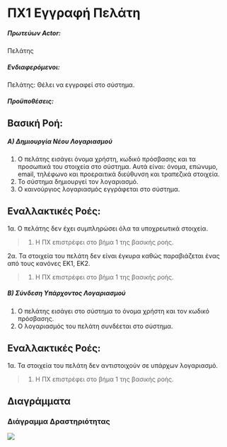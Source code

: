 # ΠΧ1 Εγγραφή Πελάτη

##### Πρωτεύων Actor:
Πελάτης

##### Ενδιαφερόμενοι:
Πελάτης: Θέλει να εγγραφεί στο σύστημα.

##### Προϋποθέσεις:

## Βασική Ροή:
##### A) Δημιουργία Νέου Λογαριασμού
1. Ο πελάτης εισάγει όνομα χρήστη, κωδικό πρόσβασης και τα προσωπικά του στοιχεία στο σύστημα.
   Αυτά είναι: όνομα, επώνυμο, email, τηλέφωνο και προεραιτικά διεύθυνση και τραπεζικά στοιχεία.
2. Το σύστημα δημιουργεί τον λογαριασμό.
3. Ο καινούργιος λογαριασμός εγγράφεται στο σύστημα.

## Εναλλακτικές Ροές:
1α. Ο πελάτης δεν έχει συμπληρώσει όλα τα υποχρεωτικά στοιχεία.
> 1. Η ΠΧ επιστρέφει στο βήμα 1 της βασικής ροής.

2α. Τα στοιχεία του πελάτη δεν είναι έγκυρα καθώς παραβιάζεται ένας από τους κανόνες ΕΚ1, ΕΚ2.
> 1. Η ΠΧ επιστρέφει στο βήμα 1 της βασικής ροής.

##### Β) Σύνδεση Υπάρχοντος Λογαριασμού
1. Ο πελάτης εισάγει στο σύστημα το όνομα χρήστη και τον κωδικό πρόσβασης.
2. Ο λογαριασμός του πελάτη συνδέεται στο σύστημα.

## Εναλλακτικές Ροές:
1α. Τα στοιχεία του πελάτη δεν αντιστοιχούν σε υπάρχων λογαριασμό.
> 1. Η ΠΧ επιστρέφει στο βήμα 1 της βασικής ροής.

## Διαγράμματα

### Διάγραμμα Δραστηριότητας
[<img src="https://gitlab.com/softeng-2019-20/pc-store/-/raw/master/requirements/diagrams/activity-sign-in.png">](https://gitlab.com/softeng-2019-20/pc-store/-/raw/master/requirements/diagrams/activity-sign-in.png)